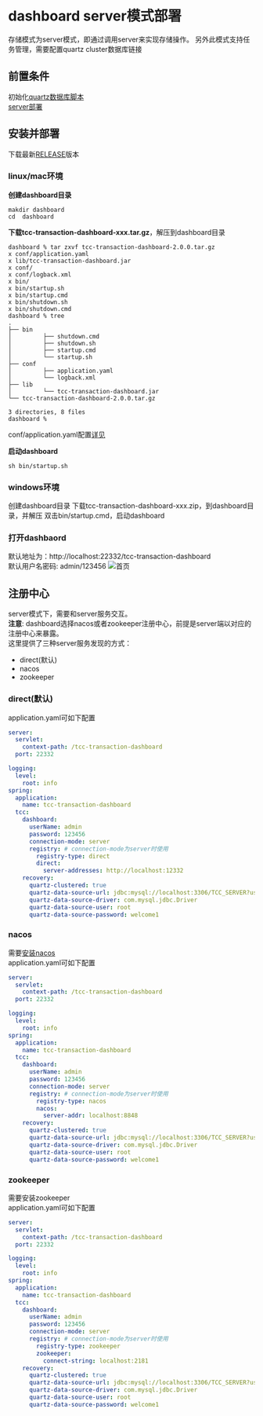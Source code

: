 
# dashboard server模式部署
存储模式为server模式，即通过调用server来实现存储操作。
另外此模式支持任务管理，需要配置quartz cluster数据库链接
## 前置条件
初始化[quartz数据库脚本](https://github.com/changmingxie/tcc-transaction/blob/master-2.x/tcc-transaction-server/src/main/dbscripts/db_init.sql)  
[server部署](/zh-cn/docs/ops/tccserver/index.html)  

## 安装并部署
下载最新[RELEASE](https://github.com/changmingxie/tcc-transaction/releases)版本
### linux/mac环境

**创建dashboard目录**
```shell script
makdir dashboard 
cd  dashboard  
```
**下载tcc-transaction-dashboard-xxx.tar.gz**，解压到dashboard目录  
```shell script
dashboard % tar zxvf tcc-transaction-dashboard-2.0.0.tar.gz 
x conf/application.yaml
x lib/tcc-transaction-dashboard.jar
x conf/
x conf/logback.xml
x bin/
x bin/startup.sh
x bin/startup.cmd
x bin/shutdown.sh
x bin/shutdown.cmd
dashboard % tree
.
├── bin
│         ├── shutdown.cmd
│         ├── shutdown.sh
│         ├── startup.cmd
│         └── startup.sh
├── conf
│         ├── application.yaml
│         └── logback.xml
├── lib
│         └── tcc-transaction-dashboard.jar
└── tcc-transaction-dashboard-2.0.0.tar.gz

3 directories, 8 files
dashboard % 
```
conf/application.yaml配置[详见](/zh-cn/docs/tutorial/configurations.html#dashbaord)  
  
**启动dashboard**
```shell script
sh bin/startup.sh
```
### windows环境  
创建dashboard目录 
下载tcc-transaction-dashboard-xxx.zip，到dashboard目录，并解压
双击bin/startup.cmd，启动dashboard

### 打开dashbaord
默认地址为：http://localhost:22332/tcc-transaction-dashboard  
默认用户名密码: admin/123456
![首页](../../img/dashboard/tcc_dashboard_not_login.jpg)  


## 注册中心
server模式下，需要和server服务交互。  
**注意**: dashboard选择nacos或者zookeeper注册中心，前提是server端以对应的注册中心来暴露。   
这里提供了三种server服务发现的方式：
- direct(默认)
- nacos
- zookeeper  

### direct(默认)
application.yaml可如下配置  

```yaml
server:
  servlet:
    context-path: /tcc-transaction-dashboard
  port: 22332

logging:
  level:
    root: info
spring:
  application:
    name: tcc-transaction-dashboard
  tcc:
    dashboard:
      userName: admin
      password: 123456
      connection-mode: server
      registry: # connection-mode为server时使用
        registry-type: direct
        direct:
          server-addresses: http://localhost:12332
    recovery:
      quartz-clustered: true
      quartz-data-source-url: jdbc:mysql://localhost:3306/TCC_SERVER?useSSL=false&allowPublicKeyRetrieval=true
      quartz-data-source-driver: com.mysql.jdbc.Driver
      quartz-data-source-user: root
      quartz-data-source-password: welcome1

```


### nacos 
需要[安装nacos](https://nacos.io/zh-cn/docs/deployment.html)  
application.yaml可如下配置  

```yaml
server:
  servlet:
    context-path: /tcc-transaction-dashboard
  port: 22332

logging:
  level:
    root: info
spring:
  application:
    name: tcc-transaction-dashboard
  tcc:
    dashboard:
      userName: admin
      password: 123456
      connection-mode: server
      registry: # connection-mode为server时使用
        registry-type: nacos
        nacos:
          server-addr: localhost:8848
    recovery:
      quartz-clustered: true
      quartz-data-source-url: jdbc:mysql://localhost:3306/TCC_SERVER?useSSL=false&allowPublicKeyRetrieval=true
      quartz-data-source-driver: com.mysql.jdbc.Driver
      quartz-data-source-user: root
      quartz-data-source-password: welcome1

```


### zookeeper 
需要安装zookeeper  
application.yaml可如下配置  

```yaml
server:
  servlet:
    context-path: /tcc-transaction-dashboard
  port: 22332

logging:
  level:
    root: info
spring:
  application:
    name: tcc-transaction-dashboard
  tcc:
    dashboard:
      userName: admin
      password: 123456
      connection-mode: server
      registry: # connection-mode为server时使用
        registry-type: zookeeper
        zookeeper:
          connect-string: localhost:2181
    recovery:
      quartz-clustered: true
      quartz-data-source-url: jdbc:mysql://localhost:3306/TCC_SERVER?useSSL=false&allowPublicKeyRetrieval=true
      quartz-data-source-driver: com.mysql.jdbc.Driver
      quartz-data-source-user: root
      quartz-data-source-password: welcome1

```
